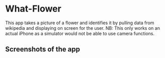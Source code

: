# What-Flower

This app takes a picture of a flower and identifies it by pulling data from wikipedia and displaying on screen for the user. 
NB: This only works on an actual iPhone as a simulator would not be able to use camera functions.

## Screenshots of the app
<img>
